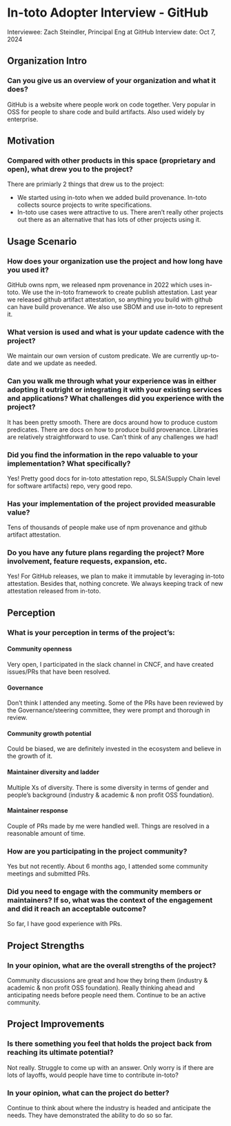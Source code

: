 # In-toto Adopter Interview - GitHub

Interviewee: Zach Steindler, Principal Eng at GitHub
Interview date: Oct 7, 2024

## Organization Intro

### Can you give us an overview of your organization and what it does?

GitHub is a website where people work on code together.  Very popular in OSS for people to share code and build artifacts. Also used widely by enterprise.

## Motivation

### Compared with other products in this space (proprietary and open), what drew you to the project?

There are primiarly 2 things that drew us to the project:

-  We started using in-toto when we added build provenance. In-toto collects source projects to write specifications. 
- In-toto use cases were attractive to us.  There aren’t really other projects out there as an alternative that has lots of other projects using it.

## Usage Scenario

### How does your organization use the project and how long have you used it?

GitHub owns npm, we released npm provenance in 2022 which uses in-toto.  We use the in-toto framework to create publish attestation. Last year we released github artifact attestation, so anything you build with github can have build provenance.  We also use SBOM and use in-toto to represent it.

### What version is used and what is your update cadence with the project?

We maintain our own version of custom predicate.  We are currently up-to-date and we update as needed.

### Can you walk me through what your experience was in either adopting it outright or integrating it with your existing services and applications? What challenges did you experience with the project?

It has been pretty smooth. There are docs around how to produce custom predicates. There are docs on how to produce build provenance. Libraries are relatively straightforward to use. Can’t think of any challenges we had!

### Did you find the information in the repo valuable to your implementation? What specifically?

Yes! Pretty good docs for in-toto attestation repo, SLSA(Supply Chain level for software artifacts) repo, very good repo.

### Has your implementation of the project provided measurable value? 

Tens of thousands of people make use of npm provenance and github artifact attestation.

### Do you have any future plans regarding the project? More involvement, feature requests, expansion, etc.

Yes!  For GitHub releases, we plan to make it immutable by leveraging in-toto attestation. Besides that, nothing concrete. We always keeping track of new attestation released from in-toto.

## Perception

### What is your perception in terms of the project’s:

#### Community openness

Very open, I participated in the slack channel in CNCF, and have created issues/PRs that have been resolved.

#### Governance

Don’t think I attended any meeting. Some of the PRs have been reviewed by the Governance/steering committee, they were prompt and thorough in review.

#### Community growth potential

Could be biased, we are definitely invested in the ecosystem and believe in the growth of it.

#### Maintainer diversity and ladder

Multiple Xs of diversity. There is some diversity in terms of gender and people’s background (industry & academic & non profit OSS foundation).

#### Maintainer response

Couple of PRs made by me were handled well.  Things are resolved in a reasonable amount of time.

### How are you participating in the project community?

Yes but not recently.  About 6 months ago, I attended some community meetings and submitted PRs.

### Did you need to engage with the community members or maintainers? If so, what was the context of the engagement and did it reach an acceptable outcome?

So far, I have good experience with PRs.

## Project Strengths

### In your opinion, what are the overall strengths of the project?

Community discussions are great and how they bring them (industry & academic & non profit OSS foundation). Really thinking ahead and anticipating needs before people need them.  Continue to be an active community.

## Project Improvements

### Is there something you feel that holds the project back from reaching its ultimate potential?

Not really.  Struggle to come up with an answer.  Only worry is if there are lots of layoffs, would people have time to contribute in-toto?

### In your opinion, what can the project do better?

Continue to think about where the industry is headed and anticipate the needs. They have demonstrated the ability to do so so far.
